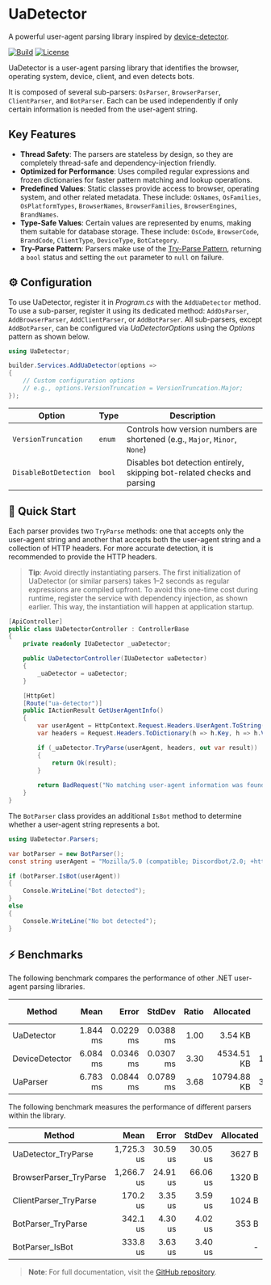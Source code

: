 # UaDetector

A powerful user-agent parsing library inspired by [device-detector](https://github.com/matomo-org/device-detector).

[![Build](https://github.com/UaDetector/UaDetector/actions/workflows/build.yml/badge.svg?branch=main)](https://github.com/UaDetector/UaDetector/actions/workflows/build.yml)
[![License](https://img.shields.io/github/license/UaDetector/UaDetector)](https://www.gnu.org/licenses/lgpl-3.0.en.html)

UaDetector is a user-agent parsing library that identifies the browser, operating system, device, client, and even detects bots.

It is composed of several sub-parsers: `OsParser`, `BrowserParser`, `ClientParser`, and `BotParser`.
Each can be used independently if only certain information is needed from the user-agent string.

## Key Features

- **Thread Safety**: The parsers are stateless by design, so they are completely thread-safe and dependency-injection friendly.
- **Optimized for Performance**: Uses compiled regular expressions and frozen dictionaries for faster pattern matching and lookup operations.
- **Predefined Values**: Static classes provide access to browser, operating system, and other related metadata.
  These include: `OsNames`, `OsFamilies`, `OsPlatformTypes`, `BrowserNames`, `BrowserFamilies`, `BrowserEngines`, `BrandNames`.
- **Type-Safe Values**: Certain values are represented by enums, making them suitable for database storage.
  These include: `OsCode`, `BrowserCode`, `BrandCode`, `ClientType`, `DeviceType`, `BotCategory`.
- **Try-Parse Pattern**: Parsers make use of the  [Try-Parse Pattern](https://learn.microsoft.com/en-us/dotnet/standard/design-guidelines/exceptions-and-performance#try-parse-pattern), returning a `bool` status
  and setting the `out` parameter to `null` on failure.

## ⚙️ Configuration

To use UaDetector, register it in *Program.cs* with the `AddUaDetector` method.
To use a sub-parser, register it using its dedicated method: `AddOsParser`, `AddBrowserParser`, `AddClientParser`, or `AddBotParser`.
All sub-parsers, except `AddBotParser`, can be configured via *UaDetectorOptions* using the *Options* pattern as shown below.

```c#
using UaDetector;

builder.Services.AddUaDetector(options =>
{
    // Custom configuration options
    // e.g., options.VersionTruncation = VersionTruncation.Major;
});
```

| Option                | Type   | Description                                                                 |
|-----------------------|--------|-----------------------------------------------------------------------------|
| `VersionTruncation`   | `enum` | Controls how version numbers are shortened (e.g., `Major`, `Minor`, `None`) |
| `DisableBotDetection` | `bool` | Disables bot detection entirely, skipping bot-related checks and parsing    |

## 🚀 Quick Start

Each parser provides two `TryParse` methods: one that accepts only the user-agent string and another
that accepts both the user-agent string and a collection of HTTP headers.
For more accurate detection, it is recommended to provide the HTTP headers.



> **Tip**:
> Avoid directly instantiating parsers. The first initialization of UaDetector (or similar parsers) takes 1–2 seconds
> as regular expressions are compiled upfront. To avoid this one-time cost during runtime, register the service
> with dependency injection, as shown earlier. This way, the instantiation will happen at application startup.

```c#
[ApiController]
public class UaDetectorController : ControllerBase
{
    private readonly IUaDetector _uaDetector;

    public UaDetectorController(IUaDetector uaDetector)
    {
        _uaDetector = uaDetector;
    }

    [HttpGet]
    [Route("ua-detector")]
    public IActionResult GetUserAgentInfo()
    {
        var userAgent = HttpContext.Request.Headers.UserAgent.ToString();
        var headers = Request.Headers.ToDictionary(h => h.Key, h => h.Value.ToArray().FirstOrDefault());

        if (_uaDetector.TryParse(userAgent, headers, out var result))
        {
            return Ok(result);
        }
        
        return BadRequest("No matching user-agent information was found");
    }
}
```

The `BotParser` class provides an additional `IsBot` method to determine whether a user-agent string represents a bot.

```c#
using UaDetector.Parsers;

var botParser = new BotParser();
const string userAgent = "Mozilla/5.0 (compatible; Discordbot/2.0; +https://discordapp.com)";

if (botParser.IsBot(userAgent))
{
    Console.WriteLine("Bot detected");
}
else
{
    Console.WriteLine("No bot detected");
}
```

## ⚡ Benchmarks

The following benchmark compares the performance of other .NET user-agent parsing libraries.

| Method         | Mean     | Error     | StdDev    | Ratio | Allocated   | Alloc Ratio |
|--------------- |---------:|----------:|----------:|------:|------------:|------------:|
| UaDetector     | 1.844 ms | 0.0229 ms | 0.0388 ms |  1.00 |     3.54 KB |        1.00 |
| DeviceDetector | 6.084 ms | 0.0346 ms | 0.0307 ms |  3.30 |  4534.51 KB |    1,279.86 |
| UaParser       | 6.783 ms | 0.0844 ms | 0.0789 ms |  3.68 | 10794.88 KB |    3,046.84 |


The following benchmark measures the performance of different parsers within the library.

| Method                 | Mean       | Error    | StdDev   | Allocated |
|----------------------- |-----------:|---------:|---------:|----------:|
| UaDetector_TryParse    | 1,725.3 us | 30.59 us | 30.05 us |    3627 B |
| BrowserParser_TryParse | 1,266.7 us | 24.91 us | 66.06 us |    1320 B |
| ClientParser_TryParse  |   170.2 us |  3.35 us |  3.59 us |    1024 B |
| BotParser_TryParse     |   342.1 us |  4.30 us |  4.02 us |     353 B |
| BotParser_IsBot        |   333.8 us |  3.63 us |  3.40 us |         - |

> **Note**: For full documentation, visit the [GitHub repository](https://github.com/UaDetector/UaDetector).